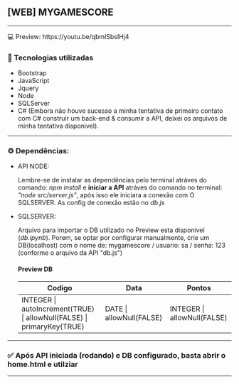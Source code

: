 ## [WEB] MYGAMESCORE </h2>
<hr>
💻 Preview: https://youtu.be/qbmlSbsIHj4


<h3>🚀 Tecnologias utilizadas </h3>
<ul>
  <li> Bootstrap</li>
  <li> JavaScript </li>
  <li> Jquery</li>
  <li> Node </li>
  <li> SQLServer </li>
   <li> C# (Embora não houve sucesso a minha tentativa de primeiro contato com C# construir um back-end & consumir a API, deixei os arquivos de minha tentativa disponivel). </li>
</ul>

<hr>
<h3>⚙ Dependências:</h3>
<ul>
  <li> API NODE: </li>
   <p>Lembre-se de instalar as dependências pelo terminal atráves do comando: <i>npm install</i> e <strong>iniciar a API</strong> atráves do comando no terminal: <i>"node src/server.js"</i>, após isso ele iniciara a conexão com O SQLSERVER.
   As config de conexão estão no <i>db.js</i>
   </p>
     <li> SQLSERVER: </li>
   <p>Arquivo para importar o DB utilizado no Preview esta disponivel (<i>db.ipynb</i>).
   Porem, se optar por configurar manualmente, crie um DB(localhost) com o nome de: mygamescore / usuario: sa / senha: 123 (conforme o arquivo da API "db.js")
   <br>
   </p>
   <h4>Preview DB</h4>
   <table>
    <thead>
      <th>Codigo</th>
      <th>Data</th>
      <th>Pontos</th>
     </thead>
     <tbody>
      <td>INTEGER | autoIncrement(TRUE) | allowNull(FALSE) | primaryKey(TRUE)</td> 
      <td>DATE | allowNull(FALSE)</td>
      <td>INTEGER | allowNull(FALSE)</td>
     </tbody>
    </table>
</ul>
<hr>
<h3>✅ Após API iniciada (rodando) e DB configurado, basta abrir o home.html e utilziar</h3>



<hr>

